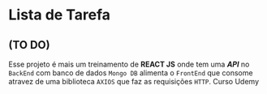 # Lista de Tarefa
## (TO DO)
Esse projeto é mais um treinamento de **REACT JS** onde tem uma ***API***  no `BackEnd` com banco de dados `Mongo DB`
alimenta o `FrontEnd` que consome atravez de uma biblioteca `AXIOS` que faz as requisições `HTTP`.
Curso Udemy

